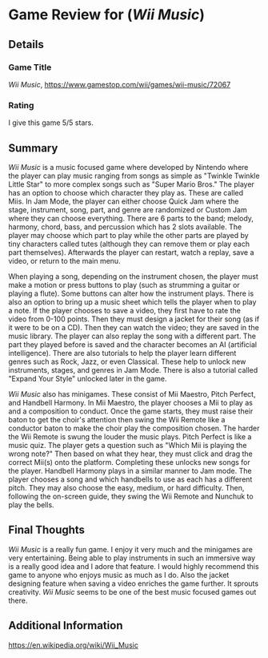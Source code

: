 # Game Review for (_Wii Music_)

## Details

### Game Title
_Wii Music_, https://www.gamestop.com/wii/games/wii-music/72067
### Rating
I give this game 5/5 stars.

## Summary
_Wii Music_ is a music focused game where developed by Nintendo where the player can play music ranging from songs as simple as "Twinkle Twinkle Little Star" to more complex songs such as "Super Mario Bros." The player has an option to choose which character they play as. These are called Miis. In Jam Mode, the player can either choose Quick Jam where the stage, instrument, song, part, and genre are randomized or Custom Jam where they can choose everything. There are 6 parts to the band; melody, harmony, chord, bass, and percussion which has 2 slots available. The player may choose which part to play while the other parts are played by tiny characters called tutes (although they can remove them or play each part themselves). Afterwards the player can restart, watch a replay, save a video, or return to the main menu.

When playing a song, depending on the instrument chosen, the player must make a motion or press buttons to play (such as strumming a guitar or playing a flute). Some buttons can alter how the instrument plays. There is also an option to bring up a music sheet which tells the player when to play a note. If the player chooses to save a video, they first have to rate the video from 0-100 points. Then they must design a jacket for their song (as if it were to be on a CD). Then they can watch the video; they are saved in the music library. The player can also replay the song with a different part. The part they played before is saved and the character becomes an AI (artificial intelligence). There are also tutorials to help the player learn different genres such as Rock, Jazz, or even Classical. These help to unlock new instruments, stages, and genres in Jam Mode. There is also a tutorial called "Expand Your Style" unlocked later in the game.

_Wii Music_ also has minigames. These consist of Mii Maestro, Pitch Perfect, and Handbell Harmony. In Mii Maestro, the player chooses a Mii to play as and a composition to conduct. Once the game starts, they must raise their baton to get the choir's attention then swing the Wii Remote like a conductor baton to make the choir play the composition chosen. The harder the Wii Remote is swung the louder the music plays. Pitch Perfect is like a music quiz. The player gets a question such as "Which Mii is playing the wrong note?" Then based on what they hear, they must click and drag the correct Mii(s) onto the platform. Completing these unlocks new songs for the player. Handbell Harmony plays in a similar manner to Jam mode. The player chooses a song and which handbells to use as each has a different pitch. They may also choose the easy, medium, or hard difficulty. Then, following the on-screen guide, they swing the Wii Remote and Nunchuk to play the bells.

## Final Thoughts
_Wii Music_ is a really fun game. I enjoy it very much and the minigames are very entertaining. Being able to play instruments in such an immersive way is a really good idea and I adore that feature. I would highly recommend this game to anyone who enjoys music as much as I do. Also the jacket designing feature when saving a video enriches the game further. It sprouts creativity. _Wii Music_ seems to be one of the best music focused games out there.

## Additional Information
https://en.wikipedia.org/wiki/Wii_Music
